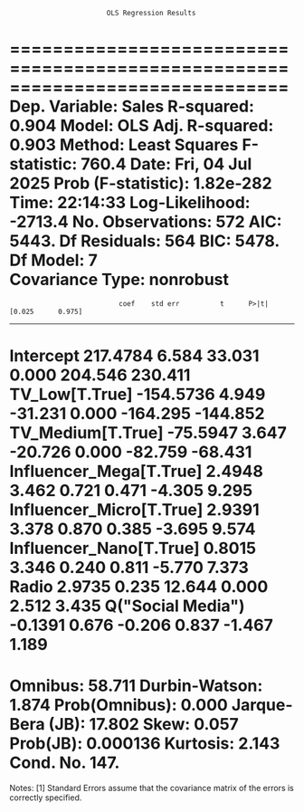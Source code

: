                             OLS Regression Results                            
==============================================================================
Dep. Variable:                  Sales   R-squared:                       0.904
Model:                            OLS   Adj. R-squared:                  0.903
Method:                 Least Squares   F-statistic:                     760.4
Date:                Fri, 04 Jul 2025   Prob (F-statistic):          1.82e-282
Time:                        22:14:33   Log-Likelihood:                -2713.4
No. Observations:                 572   AIC:                             5443.
Df Residuals:                     564   BIC:                             5478.
Df Model:                           7                                         
Covariance Type:            nonrobust                                         
============================================================================================
                               coef    std err          t      P>|t|      [0.025      0.975]
--------------------------------------------------------------------------------------------
Intercept                  217.4784      6.584     33.031      0.000     204.546     230.411
TV_Low[T.True]            -154.5736      4.949    -31.231      0.000    -164.295    -144.852
TV_Medium[T.True]          -75.5947      3.647    -20.726      0.000     -82.759     -68.431
Influencer_Mega[T.True]      2.4948      3.462      0.721      0.471      -4.305       9.295
Influencer_Micro[T.True]     2.9391      3.378      0.870      0.385      -3.695       9.574
Influencer_Nano[T.True]      0.8015      3.346      0.240      0.811      -5.770       7.373
Radio                        2.9735      0.235     12.644      0.000       2.512       3.435
Q("Social Media")           -0.1391      0.676     -0.206      0.837      -1.467       1.189
==============================================================================
Omnibus:                       58.711   Durbin-Watson:                   1.874
Prob(Omnibus):                  0.000   Jarque-Bera (JB):               17.802
Skew:                           0.057   Prob(JB):                     0.000136
Kurtosis:                       2.143   Cond. No.                         147.
==============================================================================

Notes:
[1] Standard Errors assume that the covariance matrix of the errors is correctly specified.
